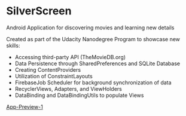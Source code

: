 # SilverScreen
Android Application for discovering movies and learning new details

Created as part of the Udacity Nanodegree Program to showcase new skills:
 - Accessing third-party API (TheMovieDB.org)
 - Data Persistence through SharedPreferences and SQLite Database
 - Creating ContentProviders
 - Utilization of ConstraintLayouts
 - FirebaseJob Scheduler for background synchronization of data
 - RecyclerViews, Adapters, and ViewHolders
 - DataBinding and DataBindingUtils to populate Views
 
 [App-Preview-1](https://s3-us-west-2.amazonaws.com/udacity-profiles/production/projects/4326074645-project-40d9d07ab43d69a08847a8a9d5aea443.png?t=1499809712738)
